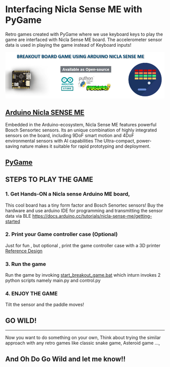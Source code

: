 # Interfacing Nicla Sense ME with PyGame
Retro games created with PyGame where we use keyboard keys to play the game are interfaced with Nicla Sense ME board.
The accelerometer sensor data is used in playing the game instead of Keyboard inputs!

![PyGame+NiclaSenseME](Images/nicla_sense_me_pygame.png)

## [Arduino Nicla SENSE ME](https://www.bosch-sensortec.com/software-tools/tools/arduino-nicla-sense-me/)
Embedded in the Arduino-ecosystem, Nicla Sense ME features powerful Bosch Sensortec sensors.
Its an unique combination of highly integrated sensors on the board, including 9DoF smart motion and 4DoF environmental sensors with AI capabilities
The Ultra-compact, power-saving nature makes it suitable for rapid prototyping and deployment.

## [PyGame](https://www.pygame.org/docs/)


## STEPS TO PLAY THE GAME
### 1. Get Hands-ON a Nicla sense Arduino ME board,
This cool board has a tiny form factor and Bosch Senortec sensors!
Buy the hardware and use arduino IDE for programming and transmitting the sensor data via BLE
https://docs.arduino.cc/tutorials/nicla-sense-me/getting-started

### 2. Print your Game controller case (Optional)
Just for fun , but optional , print the game controller case with a 3D printer [Reference Design](Printed_Joy_stick/UM2E_Nicla_calssic_controller.gcode)

### 3. Run the game
Run the game by invoking [start_breakout_game.bat](breakout_game_nicla_sense_me/)
which inturn invokes 2 python scripts namely main.py and control.py

### 4. ENJOY THE GAME
Tilt the sensor and the paddle moves!

## GO WILD!
--------------------------------------------------------------------------------
Now you want to do something on your own, 
Think about trying the similar approach with any retro games like classic snake game, Asteroid game ...,


## And Oh Do Go Wild  and let me know!!
